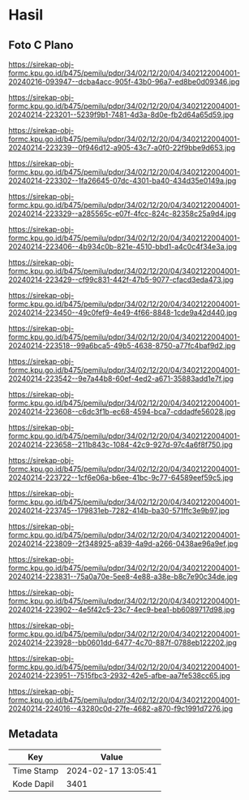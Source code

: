 # Hasil

## Foto C Plano

https://sirekap-obj-formc.kpu.go.id/b475/pemilu/pdpr/34/02/12/20/04/3402122004001-20240216-093947--dcba4acc-905f-43b0-96a7-ed8be0d09346.jpg

https://sirekap-obj-formc.kpu.go.id/b475/pemilu/pdpr/34/02/12/20/04/3402122004001-20240214-223201--5239f9b1-7481-4d3a-8d0e-fb2d64a65d59.jpg

https://sirekap-obj-formc.kpu.go.id/b475/pemilu/pdpr/34/02/12/20/04/3402122004001-20240214-223239--0f946d12-a905-43c7-a0f0-22f9bbe9d653.jpg

https://sirekap-obj-formc.kpu.go.id/b475/pemilu/pdpr/34/02/12/20/04/3402122004001-20240214-223302--1fa26645-07dc-4301-ba40-434d35e0149a.jpg

https://sirekap-obj-formc.kpu.go.id/b475/pemilu/pdpr/34/02/12/20/04/3402122004001-20240214-223329--a285565c-e07f-4fcc-824c-82358c25a9d4.jpg

https://sirekap-obj-formc.kpu.go.id/b475/pemilu/pdpr/34/02/12/20/04/3402122004001-20240214-223406--4b934c0b-821e-4510-bbd1-a4c0c4f34e3a.jpg

https://sirekap-obj-formc.kpu.go.id/b475/pemilu/pdpr/34/02/12/20/04/3402122004001-20240214-223429--cf99c831-442f-47b5-9077-cfacd3eda473.jpg

https://sirekap-obj-formc.kpu.go.id/b475/pemilu/pdpr/34/02/12/20/04/3402122004001-20240214-223450--49c0fef9-4e49-4f66-8848-1cde9a42d440.jpg

https://sirekap-obj-formc.kpu.go.id/b475/pemilu/pdpr/34/02/12/20/04/3402122004001-20240214-223518--99a6bca5-49b5-4638-8750-a77fc4baf9d2.jpg

https://sirekap-obj-formc.kpu.go.id/b475/pemilu/pdpr/34/02/12/20/04/3402122004001-20240214-223542--9e7a44b8-60ef-4ed2-a671-35883add1e7f.jpg

https://sirekap-obj-formc.kpu.go.id/b475/pemilu/pdpr/34/02/12/20/04/3402122004001-20240214-223608--c6dc3f1b-ec68-4594-bca7-cddadfe56028.jpg

https://sirekap-obj-formc.kpu.go.id/b475/pemilu/pdpr/34/02/12/20/04/3402122004001-20240214-223658--211b843c-1084-42c9-927d-97c4a6f8f750.jpg

https://sirekap-obj-formc.kpu.go.id/b475/pemilu/pdpr/34/02/12/20/04/3402122004001-20240214-223722--1cf6e06a-b6ee-41bc-9c77-64589eef59c5.jpg

https://sirekap-obj-formc.kpu.go.id/b475/pemilu/pdpr/34/02/12/20/04/3402122004001-20240214-223745--179831eb-7282-414b-ba30-571ffc3e9b97.jpg

https://sirekap-obj-formc.kpu.go.id/b475/pemilu/pdpr/34/02/12/20/04/3402122004001-20240214-223809--2f348925-a839-4a9d-a266-0438ae96a9ef.jpg

https://sirekap-obj-formc.kpu.go.id/b475/pemilu/pdpr/34/02/12/20/04/3402122004001-20240214-223831--75a0a70e-5ee8-4e88-a38e-b8c7e90c34de.jpg

https://sirekap-obj-formc.kpu.go.id/b475/pemilu/pdpr/34/02/12/20/04/3402122004001-20240214-223902--4e5f42c5-23c7-4ec9-bea1-bb6089717d98.jpg

https://sirekap-obj-formc.kpu.go.id/b475/pemilu/pdpr/34/02/12/20/04/3402122004001-20240214-223928--bb0601dd-6477-4c70-887f-0788eb122202.jpg

https://sirekap-obj-formc.kpu.go.id/b475/pemilu/pdpr/34/02/12/20/04/3402122004001-20240214-223951--7515fbc3-2932-42e5-afbe-aa7fe538cc65.jpg

https://sirekap-obj-formc.kpu.go.id/b475/pemilu/pdpr/34/02/12/20/04/3402122004001-20240214-224016--43280c0d-27fe-4682-a870-f9c1991d7276.jpg


## Metadata

| Key        | Value               |
| ---------- | ------------------- |
| Time Stamp | 2024-02-17 13:05:41 |
| Kode Dapil | 3401                |



